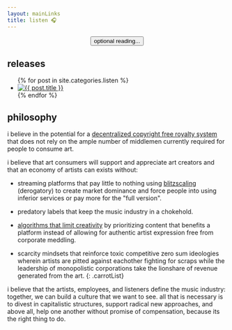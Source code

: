 ```yaml
---
layout: mainLinks
title: listen 🎧
---
```


<center>
    <button onclick="toggleAuthorNote()" class="authorNoteButton">optional reading...</button>
</center>

<div id="authorNote" style="display: none;">
    <h2>listen to my music</h2>

    <p>i would prefer you listen to my music by downloading it for free on <a href="guesstaccount.bandcamp.com" target="_blank" rel="noreferrer noopener">bandcamp</a> or below in the releases section and listening to it on your device of choice. if you can afford it, i would ask that you pay whatever you think is reasonable for the music to help me keep making it 🦋.</p>

    <p><a href="guesstaccount.bandcamp.com" target="_blank" rel="noreferrer noopener">buy on bandcamp</a></p>

    <p><a href="https://square.link/u/Mhc0OF7O" target="_blank" rel="noreferrer noopener">pay me a subscription</a></p>

    <p><a href="https://square.link/u/Wdq6mOFc" target="_blank" rel="noreferrer noopener">pay me once</a></p>
</div>

<script>
function toggleAuthorNote() {
    var note = document.getElementById("authorNote");
    if (note.style.display === "none") {
        note.style.display = "block";
    } else {
        note.style.display = "none";
    }
}
</script>


## releases

<ul class="releaseGrid">
  {% for post in site.categories.listen %}
    <li>
      <a href="{{ post.url }}"><img class="releaseListImage" src="{{ post.coverPath }}" alt="{{ post.title }}"></a>
    </li>
  {% endfor %}
</ul>

<!-- [all releases](discography.html) -->

## philosophy

i believe in the potential for a [decentralized copyright free royalty system](https://youtu.be/PJSTFzhs1O4?si=LWINS-aeWHBl2Wb_) that does not rely on the ample number of middlemen currently required for people to consume art.

i believe that art consumers will support and appreciate art creators and that an economy of artists can exists without:
- streaming platforms that pay little to nothing using [blitzscaling](https://www.blitzscaling.com/) (derogatory) to create market dominance and force people into using inferior services or pay more for the "full version".

- predatory labels that keep the music industry in a chokehold.

- [algorithms that limit creativity](https://youtu.be/-Qo3ehkykkM?si=3_iAslMELatTrnGd) by prioritizing content that benefits a platform instead of allowing for authentic artist expression free from corporate meddling.

- scarcity mindsets that reinforce toxic competitive zero sum ideologies wherein artists are pitted against eachother fighting for scraps while the leadership of monopolistic corporations take the lionshare of revenue generated from the art.
{: .carrotList}

i believe that the artists, employees, and listeners define the music industry: together, we can build a culture that we want to see. all that is necessary is to divest in capitalistic structures, support radical new approaches, and above all, help one another without promise of compensation, because its the right thing to do.